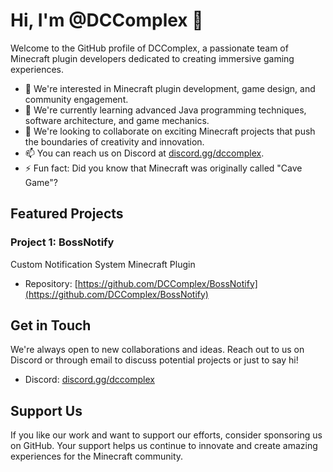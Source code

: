 # Hi, I'm @DCComplex 👋

Welcome to the GitHub profile of DCComplex, a passionate team of Minecraft plugin developers dedicated to creating immersive gaming experiences.

- 👀 We're interested in Minecraft plugin development, game design, and community engagement.
- 🌱 We're currently learning advanced Java programming techniques, software architecture, and game mechanics.
- 💞️ We're looking to collaborate on exciting Minecraft projects that push the boundaries of creativity and innovation.
- 📫 You can reach us on Discord at [discord.gg/dccomplex](https://discord.gg/dccomplex).
- ⚡ Fun fact: Did you know that Minecraft was originally called "Cave Game"?

## Featured Projects

### Project 1: BossNotify

Custom Notification System Minecraft Plugin

- Repository: [https://github.com/DCComplex/BossNotify](https://github.com/DCComplex/BossNotify)


## Get in Touch

We're always open to new collaborations and ideas. Reach out to us on Discord or through email to discuss potential projects or just to say hi!

- Discord: [discord.gg/dccomplex](https://discord.gg/dccomplex)

## Support Us

If you like our work and want to support our efforts, consider sponsoring us on GitHub. Your support helps us continue to innovate and create amazing experiences for the Minecraft community.

<!--[Sponsor Us](link-to-sponsor-page)-->

<!-- --- -->

<!-- Feel free to add more sections, showcase your projects, contributions, or anything else you'd like to highlight! -->

